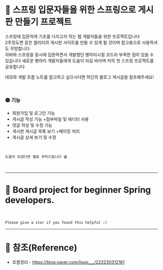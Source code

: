 # 📌 스프링 입문자들을 위한 스프링으로 게시판 만들기 프로젝트

스프링에 입문하여 기초를 다지고자 하는 웹 개발자들을 위한 프로젝트입니다  
2주정도면 같은 퀄리티의 게시판 사이트를 만들 수 있게 될 것이며 참고용으로 사용하셔도 무방합니다  
자바와 스프링을 동시에 입문하면서 개발했던 병아리시절 코드라 부족한 점이 있을 수 있습니다 
새로운 병아리 개발자들에게 도움이 되길 바라며 저의 첫 스프링 프로젝트를 공유합니다

데모와 개발 흐름 노트를 참고하고 싶으시다면 하단의 블로그 게시글을 참조해주세요!  

  <br>

### 🟡 기능
* 회원가입 및 로그인 기능
* 게시글 작성 기능 +첨부파일 및 에디터 사용
* 댓글 작성 및 수정 기능
* 게시판 게시글 목록 보기 +페이징 처리
* 게시글 상세 보기 및 수정

<br>

`도움이 되셨다면 별표 부탁드립니다 😁`


<br>
  
---  
# 📌 Board project for beginner Spring developers.

<br>

`Please give a star if you found this helpful :)`

---
# 📌 참조(Reference)
* 흐름정리 - https://blog.naver.com/jisoo___/222230312161


